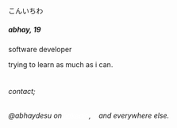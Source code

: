 こんいちわ 
##### abhay, 19 
software developer <br/>

trying to learn as much as i can.
<br/><br/>
###### contact;
###### @abhaydesu on <a style="color:#fff;" target="_blank" href="https://in.linkedin.com/abhaydesu">linkedin</a>, <a style="color:#fff;" href="https://x.com/abhaydesu/" target="_blank" >x</a> and everywhere else.


